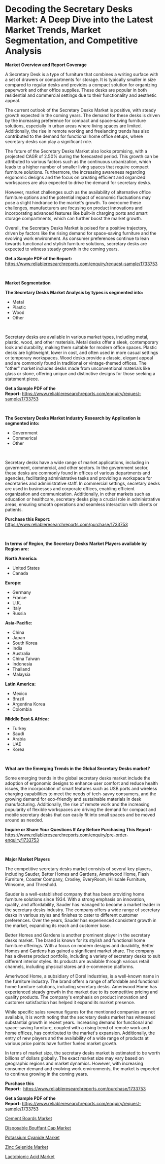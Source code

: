 <p><h1>Decoding the Secretary Desks Market: A Deep Dive into the Latest Market Trends, Market Segmentation, and Competitive Analysis</h1></p><p><strong>Market Overview and Report Coverage</strong></p>
<p><p>A Secretary Desk is a type of furniture that combines a writing surface with a set of drawers or compartments for storage. It is typically smaller in size compared to regular desks and provides a compact solution for organizing paperwork and other office supplies. These desks are popular in both residential and commercial settings due to their functionality and aesthetic appeal.</p><p>The current outlook of the Secretary Desks Market is positive, with steady growth expected in the coming years. The demand for these desks is driven by the increasing preference for compact and space-saving furniture solutions, especially in urban areas where living spaces are limited. Additionally, the rise in remote working and freelancing trends has also contributed to the demand for functional home office setups, where secretary desks can play a significant role.</p><p>The future of the Secretary Desks Market also looks promising, with a projected CAGR of 2.50% during the forecasted period. This growth can be attributed to various factors such as the continuous urbanization, which leads to a higher number of smaller living spaces that require compact furniture solutions. Furthermore, the increasing awareness regarding ergonomic designs and the focus on creating efficient and organized workspaces are also expected to drive the demand for secretary desks.</p><p>However, market challenges such as the availability of alternative office furniture options and the potential impact of economic fluctuations may pose a slight hindrance to the market's growth. To overcome these challenges, manufacturers are focusing on product innovations and incorporating advanced features like built-in charging ports and smart storage compartments, which can further boost the market growth.</p><p>Overall, the Secretary Desks Market is poised for a positive trajectory, driven by factors like the rising demand for space-saving furniture and the evolving work environment. As consumer preferences continue to lean towards functional and stylish furniture solutions, secretary desks are expected to witness steady growth in the coming years.</p></p>
<p><strong>Get a Sample PDF of the Report:</strong> <a href="https://www.reliableresearchreports.com/enquiry/request-sample/1733753">https://www.reliableresearchreports.com/enquiry/request-sample/1733753</a></p>
<p>&nbsp;</p>
<p><strong>Market Segmentation</strong></p>
<p><strong>The Secretary Desks Market Analysis by types is segmented into:</strong></p>
<p><ul><li>Metal</li><li>Plastic</li><li>Wood</li><li>Other</li></ul></p>
<p>&nbsp;</p>
<p><p>Secretary desks are available in various market types, including metal, plastic, wood, and other materials. Metal desks offer a sleek, contemporary look and durability, making them suitable for modern office spaces. Plastic desks are lightweight, lower in cost, and often used in more casual settings or temporary workspaces. Wood desks provide a classic, elegant appeal and are commonly found in traditional or vintage-themed offices. The "other" market includes desks made from unconventional materials like glass or stone, offering unique and distinctive designs for those seeking a statement piece.</p></p>
<p><strong>Get a Sample PDF of the Report:</strong>&nbsp;<a href="https://www.reliableresearchreports.com/enquiry/request-sample/1733753">https://www.reliableresearchreports.com/enquiry/request-sample/1733753</a></p>
<p>&nbsp;</p>
<p><strong>The Secretary Desks Market Industry Research by Application is segmented into:</strong></p>
<p><ul><li>Government</li><li>Commerical</li><li>Other</li></ul></p>
<p>&nbsp;</p>
<p><p>Secretary desks have a wide range of market applications, including in government, commercial, and other sectors. In the government sector, these desks are commonly found in offices of various departments and agencies, facilitating administrative tasks and providing a workspace for secretaries and administrative staff. In commercial settings, secretary desks are used in businesses and corporate offices, enabling efficient organization and communication. Additionally, in other markets such as education or healthcare, secretary desks play a crucial role in administrative areas, ensuring smooth operations and seamless interaction with clients or patients.</p></p>
<p><strong>Purchase this Report:</strong>&nbsp; <a href="https://www.reliableresearchreports.com/purchase/1733753">https://www.reliableresearchreports.com/purchase/1733753</a></p>
<p>&nbsp;</p>
<p><strong>In terms of Region, the Secretary Desks Market Players available by Region are:</strong></p>
<p>
    <p> <strong> North America: </strong>
        <ul>
            <li>United States</li>
            <li>Canada</li>
        </ul>
        </p> 
    <p> <strong> Europe: </strong>
        <ul>
            <li>Germany</li>
            <li>France</li>
            <li>U.K.</li>
            <li>Italy</li>
            <li>Russia</li>
        </ul>
        </p> 
    <p> <strong> Asia-Pacific: </strong>
        <ul>
            <li>China</li>
            <li>Japan</li>
            <li>South Korea</li>
            <li>India</li>
            <li>Australia</li>
            <li>China Taiwan</li>
            <li>Indonesia</li>
            <li>Thailand</li>
            <li>Malaysia</li>
        </ul>
        </p> 
    <p> <strong> Latin America: </strong>
        <ul>
            <li>Mexico</li>
            <li>Brazil</li>
            <li>Argentina Korea</li>
            <li>Colombia</li>
        </ul>
        </p> 
    <p> <strong> Middle East & Africa: </strong>
        <ul>
            <li>Turkey</li>
            <li>Saudi</li>
            <li>Arabia</li>
            <li>UAE</li>
            <li>Korea</li>
        </ul>
    </p>
    </p>
<p>&nbsp;</p>
<p><strong>What are the Emerging Trends in the Global Secretary Desks market?</strong></p>
<p><p>Some emerging trends in the global secretary desks market include the adoption of ergonomic designs to enhance user comfort and reduce health issues, the incorporation of smart features such as USB ports and wireless charging capabilities to meet the needs of tech-savvy consumers, and the growing demand for eco-friendly and sustainable materials in desk manufacturing. Additionally, the rise of remote work and the increasing popularity of flexible workspaces are driving the demand for compact and mobile secretary desks that can easily fit into small spaces and be moved around as needed.</p></p>
<p><strong>Inquire or Share Your Questions If Any Before Purchasing This Report</strong>- <a href="https://www.reliableresearchreports.com/enquiry/pre-order-enquiry/1733753">https://www.reliableresearchreports.com/enquiry/pre-order-enquiry/1733753</a></p>
<p>&nbsp;</p>
<p><strong>Major Market Players</strong></p>
<p><p>The competitive secretary desks market consists of several key players, including Sauder, Better Homes and Gardens, Ameriwood Home, Flash Furniture, Coaster Company, Crosley, EveryRoom, Hillsdale Furniture, Winsome, and Threshold.</p><p>Sauder is a well-established company that has been providing home furniture solutions since 1934. With a strong emphasis on innovation, quality, and affordability, Sauder has managed to become a market leader in the secretary desks industry. The company offers a wide range of secretary desks in various styles and finishes to cater to different customer preferences. Over the years, Sauder has experienced consistent growth in the market, expanding its reach and customer base.</p><p>Better Homes and Gardens is another prominent player in the secretary desks market. The brand is known for its stylish and functional home furniture offerings. With a focus on modern designs and durability, Better Homes and Gardens has gained a significant market share. The company has a diverse product portfolio, including a variety of secretary desks to suit different interior styles. Its products are available through various retail channels, including physical stores and e-commerce platforms.</p><p>Ameriwood Home, a subsidiary of Dorel Industries, is a well-known name in the furniture industry. The brand offers a range of affordable and functional home furniture solutions, including secretary desks. Ameriwood Home has experienced steady growth in the market due to its competitive pricing and quality products. The company's emphasis on product innovation and customer satisfaction has helped it expand its market presence.</p><p>While specific sales revenue figures for the mentioned companies are not available, it is worth noting that the secretary desks market has witnessed substantial growth in recent years. Increasing demand for functional and space-saving furniture, coupled with a rising trend of remote work and home offices, has contributed to the market's expansion. Additionally, the entry of new players and the availability of a wide range of products at various price points have further fueled market growth.</p><p>In terms of market size, the secretary desks market is estimated to be worth billions of dollars globally. The exact market size may vary based on geographic regions and market dynamics. However, with increasing consumer demand and evolving work environments, the market is expected to continue growing in the coming years.</p></p>
<p><strong>Purchase this Report:</strong>&nbsp;&nbsp;<a href="https://www.reliableresearchreports.com/purchase/1733753">https://www.reliableresearchreports.com/purchase/1733753</a></p>
<p></p>
<p><strong>Get a Sample PDF of the Report:</strong>&nbsp;<a href="https://www.reliableresearchreports.com/enquiry/request-sample/1733753">https://www.reliableresearchreports.com/enquiry/request-sample/1733753</a></p>
<p><p><a href="https://www.linkedin.com/pulse/cement-boards-market-size-growth-forecast-from-2023-2030-m4pxc/">Cement Boards Market</a></p><p><a href="https://github.com/mabutironaldo/Market-Research-Report-List-2/blob/main/disposable-bouffant-cap-market.md">Disposable Bouffant Cap Market</a></p><p><a href="https://github.com/castoriffic/Market-Research-Report-List-2/blob/main/potassium-cyanide-market.md">Potassium Cyanide Market</a></p><p><a href="https://www.linkedin.com/pulse/zinc-selenide-market-research-report-unlocks-analysis-rydmc/">Zinc Selenide Market</a></p><p><a href="https://www.linkedin.com/pulse/lactobionic-acid-market-insights-players-forecast-till-ei3mc/">Lactobionic Acid Market</a></p></p>